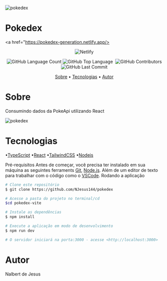 

![pokedex](https://user-images.githubusercontent.com/94402903/173207150-e90ed556-df54-460f-9fe2-63d14f86e9ac.png)
<h1>Pokedex</h1>


<a href="https://pokedex-generation.netlify.app/><p align="center">
 <img alt="Netlify" src="https://img.shields.io/badge/Netlify-00C7B7?style=for-the-badge&logo=netlify&logoColor=white">
</p></a>

<p align="center">
<img alt="GitHub Language Count" src="https://img.shields.io/github/languages/count/NJesus144/pokedex" />
<img alt="GitHub Top Language" src="https://img.shields.io/github/languages/top/NJesus144/pokedex" />
<img alt="" src="https://img.shields.io/github/repo-size/NJesus144/pokedex" />
<img alt="GitHub Contributors" src="https://img.shields.io/github/contributors/NJesus144/pokedex" />
<img alt="GitHub Last Commit" src="https://img.shields.io/github/last-commit/NJesus144/pokedex" />
</p>


<p align = "center">
<a href="#sobre">Sobre</a> •
<a href="#tecnologias">Tecnologias</a> •
<a href="#autor">Autor</a>
</p>

# Sobre
<p>Consumindo dados da PokeApi utilizando React</p>

![pokedex](https://user-images.githubusercontent.com/94402903/173207422-7fe00014-1300-4c1d-acfb-18cabc7d0441.gif)




# Tecnologias
•[TypeScript](https://www.typescriptlang.org/)
•[React](https://pt-br.reactjs.org/)
•[TailwindCSS](https://tailwindcss.com/)
•[Nodejs](https://node.js.org/en)

Pré-requisitos
Antes de começar, você precisa ter instalado em sua máquina as seguintes ferraments [Git](https://git-scm.com), [Node.js](https://node.js.org/en). Além de um editor de texto para trabalhar com o código como o [VSCode](https://code.visualstudio.com/).
Rodando a aplicação

```bash
# Clone este repositório
$ git clone https://github.com/NJesus144/pokedex

# Acesse a pasta do projeto no terminal/cd
$cd pokedex-vite

# Instale as dependências
$ npm install

# Execute a aplicação em modo de desenvolvimento
$ npm run dev

# O servidor iniciará na porta:3000 - acesse <http://localhost:3000>
```

# Autor

<p>Nalbert de Jesus </p>
